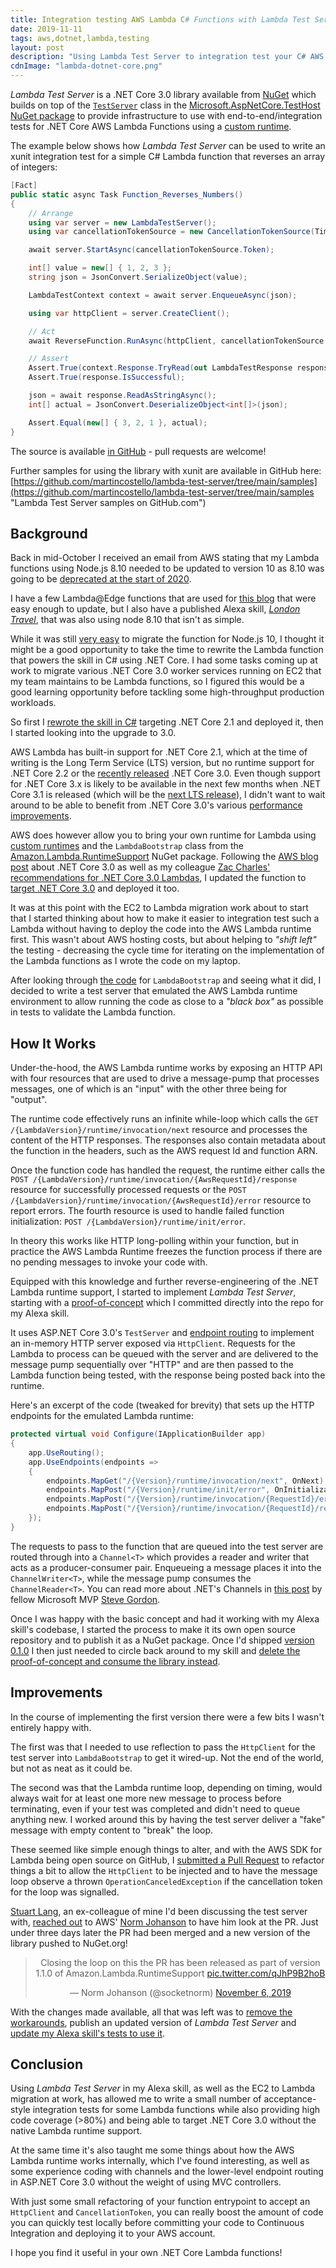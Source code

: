 ```yaml
---
title: Integration testing AWS Lambda C# Functions with Lambda Test Server
date: 2019-11-11
tags: aws,dotnet,lambda,testing
layout: post
description: "Using Lambda Test Server to integration test your C# AWS Lambda functions for .NET Core locally when using a custom runtime."
cdnImage: "lambda-dotnet-core.png"
---
```


_Lambda Test Server_ is a .NET Core 3.0 library available from [NuGet](https://www.nuget.org/packages/MartinCostello.Testing.AwsLambdaTestServer/ "MartinCostello.Testing.AwsLambdaTestServer on NuGet.org") which builds on top of the [`TestServer`](https://docs.microsoft.com/en-us/dotnet/api/microsoft.aspnetcore.testhost.testserver "TestServer Class on Microsoft Docs") class in the [Microsoft.AspNetCore.TestHost NuGet package](https://www.nuget.org/packages/Microsoft.AspNetCore.TestHost/ "Microsoft.AspNetCore.TestHost on NuGet.org") to provide infrastructure to use with end-to-end/integration tests for .NET Core AWS Lambda Functions using a [custom runtime](https://aws.amazon.com/blogs/developer/net-core-3-0-on-lambda-with-aws-lambdas-custom-runtime/ ".NET Core 3.0 on Lambda with AWS Lambda’s Custom Runtime").

The example below shows how _Lambda Test Server_ can be used to write an xunit integration test for a simple C# Lambda function that reverses an array of integers:

```csharp
[Fact]
public static async Task Function_Reverses_Numbers()
{
    // Arrange
    using var server = new LambdaTestServer();
    using var cancellationTokenSource = new CancellationTokenSource(TimeSpan.FromSeconds(1));

    await server.StartAsync(cancellationTokenSource.Token);

    int[] value = new[] { 1, 2, 3 };
    string json = JsonConvert.SerializeObject(value);

    LambdaTestContext context = await server.EnqueueAsync(json);

    using var httpClient = server.CreateClient();

    // Act
    await ReverseFunction.RunAsync(httpClient, cancellationTokenSource.Token);

    // Assert
    Assert.True(context.Response.TryRead(out LambdaTestResponse response));
    Assert.True(response.IsSuccessful);

    json = await response.ReadAsStringAsync();
    int[] actual = JsonConvert.DeserializeObject<int[]>(json);

    Assert.Equal(new[] { 3, 2, 1 }, actual);
}
```

The source is available [in GitHub](https://github.com/martincostello/lambda-test-server "Lambda Test Server on GitHub.com") - pull requests are welcome!

Further samples for using the library with xunit are available in GitHub here: [https://github.com/martincostello/lambda-test-server/tree/main/samples](https://github.com/martincostello/lambda-test-server/tree/main/samples "Lambda Test Server samples on GitHub.com")

<!--more-->

## Background

Back in mid-October I received an email from AWS stating that my Lambda functions using Node.js 8.10 needed to be updated to version 10 as 8.10 was going to be [deprecated at the start of 2020](https://docs.aws.amazon.com/lambda/latest/dg/runtime-support-policy.html "AWS Lambda Runtime Support Policy").

I have a few Lambda@Edge functions that are used for [this blog](https://blog.martincostello.com/migrating-from-iis-to-s3/ "Migrating to Amazon S3") that were easy enough to update, but I also have a published Alexa skill, [_London Travel_](https://www.amazon.co.uk/Martin-Costello-London-Travel/dp/B01NB0T86R "London Travel Alexa skill on amazon.co.uk"), that was also using node 8.10 that isn't as simple.

While it was still [very easy](https://github.com/martincostello/alexa-london-travel/pull/123 "Update to Node.js 10") to migrate the function for Node.js 10, I thought it might be a good opportunity to take the time to rewrite the Lambda function that powers the skill in C# using .NET Core. I had some tasks coming up at work to migrate various .NET Core 3.0 worker services running on EC2 that my team maintains to be Lambda functions, so I figured this would be a good learning opportunity before tackling some high-throughput production workloads.

So first I [rewrote the skill in C#](https://github.com/martincostello/alexa-london-travel/pull/124 "Rewrite skill as .NET Core") targeting .NET Core 2.1 and deployed it, then I started looking into the upgrade to 3.0.

AWS Lambda has built-in support for .NET Core 2.1, which at the time of writing is the Long Term Service (LTS) version, but no runtime support for .NET Core 2.2 or the [recently released](https://devblogs.microsoft.com/dotnet/announcing-net-core-3-0/ "Announcing .NET Core 3.0") .NET Core 3.0. Even though support for .NET Core 3.x is likely to be available in the next few months when .NET Core 3.1 is released (which will be the [next LTS release](https://devblogs.microsoft.com/dotnet/announcing-net-core-3-1-preview-1/ "Announcing .NET Core 3.1 Preview 1")), I didn't want to wait around to be able to benefit from .NET Core 3.0's various [performance improvements](https://devblogs.microsoft.com/dotnet/performance-improvements-in-net-core-3-0/ "Performance Improvements in .NET Core 3.0").

AWS does however allow you to bring your own runtime for Lambda using [custom runtimes](https://docs.aws.amazon.com/lambda/latest/dg/runtimes-custom.html "Custom AWS Lambda Runtimes") and the `LambdaBootstrap` class from the [Amazon.Lambda.RuntimeSupport](https://www.nuget.org/packages/Amazon.Lambda.RuntimeSupport/ "Amazon.Lambda.RuntimeSupport on NuGet.org") NuGet package. Following the [AWS blog post](https://aws.amazon.com/blogs/developer/net-core-3-0-on-lambda-with-aws-lambdas-custom-runtime/ ".NET Core 3.0 on Lambda with AWS Lambda’s Custom Runtime") about .NET Core 3.0 as well as my colleague [Zac Charles'](https://twitter.com/zaccharles "Zac Charles on Twitter") [recommendations for .NET Core 3.0 Lambdas](https://medium.com/@zaccharles/net-core-3-0-aws-lambda-benchmarks-and-recommendations-8fee4dc131b0 ".NET Core 3.0 AWS Lambda Benchmarks and Recommendations"), I updated the function to [target .NET Core 3.0](https://github.com/martincostello/alexa-london-travel/pull/137 "Update to .NET Core 3.0") and deployed it too.

It was at this point with the EC2 to Lambda migration work about to start that I started thinking about how to make it easier to integration test such a Lambda without having to deploy the code into the AWS Lambda runtime first. This wasn't about AWS hosting costs, but about helping to _"shift left"_ the testing - decreasing the cycle time for iterating on the implementation of the Lambda functions as I wrote the code on my laptop.

After looking through [the code](https://github.com/aws/aws-lambda-dotnet/tree/master/Libraries/src/Amazon.Lambda.RuntimeSupport "Amazon.Lambda.RuntimeSupport on GitHub.com") for `LambdaBootstrap` and seeing what it did, I decided to write a test server that emulated the AWS Lambda runtime environment to allow running the code as close to a _"black box"_ as possible in tests to validate the Lambda function.

## How It Works

Under-the-hood, the AWS Lambda runtime works by exposing an HTTP API with four resources that are used to drive a message-pump that processes messages, one of which is an "input" with the other three being for "output".

The runtime code effectively runs an infinite while-loop which calls the `GET /{LambdaVersion}/runtime/invocation/next` resource and processes the content of the HTTP responses. The responses also contain metadata about the function in the headers, such as the AWS request Id and function ARN.

Once the function code has handled the request, the runtime either calls the `POST /{LambdaVersion}/runtime/invocation/{AwsRequestId}/response` resource for successfully processed requests or the `POST /{LambdaVersion}/runtime/invocation/{AwsRequestId}/error` resource to report errors. The fourth resource is used to handle failed function initialization: `POST /{LambdaVersion}/runtime/init/error`.

In theory this works like HTTP long-polling within your function, but in practice the AWS Lambda Runtime freezes the function process if there are no pending messages to invoke your code with.

Equipped with this knowledge and further reverse-engineering of the .NET Lambda runtime support, I started to implement _Lambda Test Server_, starting with a [proof-of-concept](https://github.com/martincostello/alexa-london-travel/pull/139 "Add Lambda test server for integration tests") which I committed directly into the repo for my Alexa skill.

It uses ASP.NET Core 3.0's `TestServer` and [endpoint routing](https://docs.microsoft.com/en-us/aspnet/core/fundamentals/routing?view=aspnetcore-3.0 "Routing in ASP.NET Core") to implement an in-memory HTTP server exposed via `HttpClient`. Requests for the Lambda to process can be queued with the server and are delivered to the message pump sequentially over "HTTP" and are then passed to the Lambda function being tested, with the response being posted back into the runtime.

Here's an excerpt of the code (tweaked for brevity) that sets up the HTTP endpoints for the emulated Lambda runtime:

```csharp
protected virtual void Configure(IApplicationBuilder app)
{
    app.UseRouting();
    app.UseEndpoints(endpoints =>
    {
        endpoints.MapGet("/{Version}/runtime/invocation/next", OnNext);
        endpoints.MapPost("/{Version}/runtime/init/error", OnInitializationError);
        endpoints.MapPost("/{Version}/runtime/invocation/{RequestId}/error", OnInvocationError);
        endpoints.MapPost("/{Version}/runtime/invocation/{RequestId}/response", OnResponse);
    });
}
```

The requests to pass to the function that are queued into the test server are routed through into a `Channel<T>` which provides a reader and writer that acts as a producer-consumer pair. Enqueueing a message places it into the `ChannelWriter<T>`, while the message pump consumes the `ChannelReader<T>`. You can read more about .NET's Channels in [this post](https://www.stevejgordon.co.uk/an-introduction-to-system-threading-channels "An Introduction to System.Threading.Channels") by fellow Microsoft MVP [Steve Gordon](https://twitter.com/stevejgordon "Steve Gordon on Twitter").

Once I was happy with the basic concept and had it working with my Alexa skill's codebase, I started the process to make it its own open source repository and to publish it as a NuGet package. Once I'd shipped [version 0.1.0](https://github.com/martincostello/lambda-test-server/releases/tag/v0.1.0 "AWS Lambda Test Server v0.1.0") I then just needed to circle back around to my skill and [delete the proof-of-concept and consume the library instead](https://github.com/martincostello/alexa-london-travel/pull/140 "Use AwsLambdaTestServer NuGet package").

## Improvements

In the course of implementing the first version there were a few bits I wasn't entirely happy with.

The first was that I needed to use reflection to pass the `HttpClient` for the test server into `LambdaBootstrap` to get it wired-up. Not the end of the world, but not as neat as it could be.

The second was that the Lambda runtime loop, depending on timing, would always wait for at least one more new message to process before terminating, even if your test was completed and didn't need to queue anything new. I worked around this by having the test server deliver a "fake" message with empty content to "break" the loop.

These seemed like simple enough things to alter, and with the AWS SDK for Lambda being open source on GitHub, I [submitted a Pull Request](https://github.com/aws/aws-lambda-dotnet/pull/540 "Suggested changes for LambdaBootstrap testability") to refactor things a bit to allow the `HttpClient` to be injected and to have the message loop observe a thrown `OperationCanceledException` if the cancellation token for the loop was signalled.

[Stuart Lang](https://twitter.com/stuartblang "Stuart Lang on Twitter"), an ex-colleague of mine I'd been discussing the test server with, [reached out](https://twitter.com/stuartblang/status/1190949491781914624) to AWS' [Norm Johanson](https://twitter.com/socketnorm "Norm Johanson on Twitter") to have him look at the PR. Just under three days later the PR had been merged and a new version of the library pushed to NuGet.org!

<blockquote class="twitter-tweet" align="center"><p lang="en" dir="ltr">Closing the loop on this the PR has been released as part of version 1.1.0 of Amazon.Lambda.RuntimeSupport <a href="https://t.co/qJhP9B2hoB">pic.twitter.com/qJhP9B2hoB</a></p>&mdash; Norm Johanson (@socketnorm) <a href="https://twitter.com/socketnorm/status/1191966966183018496?ref_src=twsrc%5Etfw">November 6, 2019</a></blockquote> <script async src="https://platform.twitter.com/widgets.js" charset="utf-8"></script>

With the changes made available, all that was left was to [remove the workarounds](https://github.com/martincostello/lambda-test-server/pull/17 "Remove workarounds for Amazon.Lambda.RuntimeSupport"), publish an updated version of _Lambda Test Server_ and [update my Alexa skill's tests to use it](https://github.com/martincostello/alexa-london-travel/pull/152 "Update lambda-test-server").

## Conclusion

Using _Lambda Test Server_ in my Alexa skill, as well as the EC2 to Lambda migration at work, has allowed me to write a small number of acceptance-style integration tests for some Lambda functions while also providing high code coverage (>80%) and being able to target .NET Core 3.0 without the native Lambda runtime support.

At the same time it's also taught me some things about how the AWS Lambda runtime works internally, which I've found interesting, as well as some experience coding with channels and the lower-level endpoint routing in ASP.NET Core 3.0 without the weight of using MVC controllers.

With just some small refactoring of your function entrypoint to accept an `HttpClient` and `CancellationToken`, you can really boost the amount of code you can quickly test locally before committing your code to Continuous Integration and deploying it to your AWS account.

I hope you find it useful in your own .NET Core Lambda functions!
